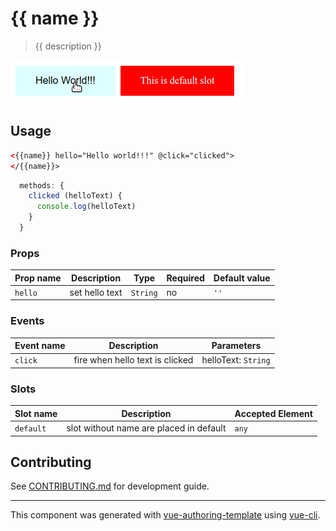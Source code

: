 # {{ name }}

> {{ description }}

<!-- Use https://github.com/phw/peek or https://github.com/ShareX/ShareX to record your component in action as gif -->
![](./screenplay.gif)

## Usage

```html
<{{name}} hello="Hello world!!!" @click="clicked">
</{{name}}>
```

```js
  methods: {
    clicked (helloText) {
      console.log(helloText)
    }
  }
```

### Props

| Prop name | Description | Type | Required | Default value |
|---------- |-------- |---------- |---------- |---------- |
| `hello` | set hello text | `String` | no | `''` |

### Events

| Event name | Description | Parameters |
|---------- |-------- |---------- |
| `click` | fire when hello text is clicked | helloText: `String` |

### Slots

| Slot name | Description | Accepted Element |
|---------- |-------- |---------- |
| `default` | slot without name are placed in default | `any` |


## Contributing
See [CONTRIBUTING.md](./CONTRIBUTING.md) for development guide.

---
This component was generated with [vue-authoring-template](https://github.com/DrSensor/vue-authoring-template) using [vue-cli](https://github.com/vuejs/vue-cli).
